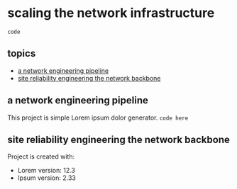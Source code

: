 # scaling the network infrastructure

`code`

## topics
* [a network engineering pipeline](#a-network-engineering-pipeline)
* [site reliability engineering the network backbone](#site-reliability-engineering-the-network-backbone)


## a network engineering pipeline
This project is simple Lorem ipsum dolor generator.
` code here `	
## site reliability engineering the network backbone
Project is created with:
* Lorem version: 12.3
* Ipsum version: 2.33

